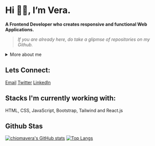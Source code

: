# Hi 👋🏼, I’m Vera.
**A Frontend Developer who creates responsive and functional Web Applications.**
> *If you are already here, do take a glipmse of repositories on my Github.*

<details>
    <summary>More about me</summary>
    
        I have passion for implementing designs to pixel-perect and turning ideas to workable solutions. 
        I love to create solutions to promblems in my immediate environment. 
    
        With a background in computer science, I strive to solve technical and provide efficient solutions to complex problems. 
        My goal is not only to build applications that are scalable and efficient but ones that provides seamless user experience.
    
        I am currently learning React.js and looking to collaborate on open source projects, with a goal 
        to be more involved in the community. 
</details>

## Lets Connect:
 [Email](chiomaverankanmuo@gmail.com)  [Twitter](https://twitter.com/nkanmuo_vera)  [LinkedIn](https://www.linkedin.com/in/chioma-vera-nkanmuo/)
 
 ## Stacks I'm currently working with:
 HTML, CSS, JavaScript, Bootstrap, Tailwind and React.js
 
## Github Stas
[![chiomavera's GitHub stats](https://github-readme-stats.vercel.app/api?username=chiomavera&count_private=true&show_icons=true&theme=transparent)](https://github.com/anuraghazra/github-readme-stats)  [![Top Langs](https://github-readme-stats.vercel.app/api/top-langs/?username=anuraghazra&layout=compact&theme=transparent)](https://github.com/anuraghazra/github-readme-stats)



<!---
chiomavera/chiomavera is a ✨ special ✨ repository because its `README.md` (this file) appears on your GitHub profile.
You can click the Preview link to take a look at your changes.
--->

